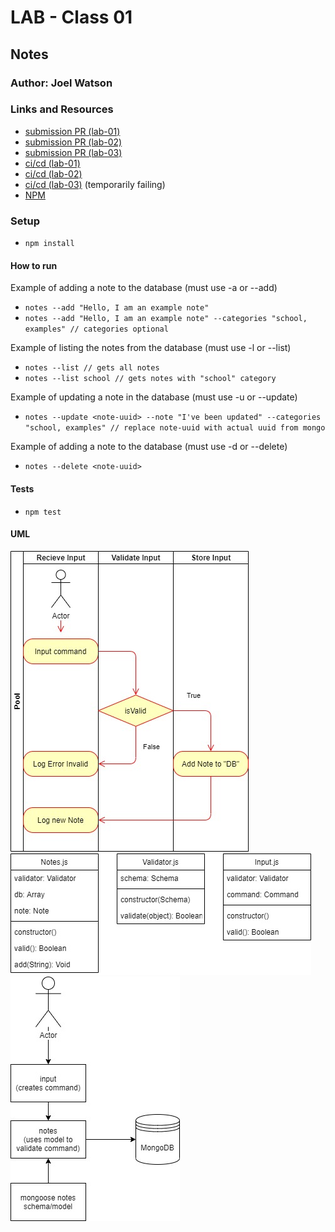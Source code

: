 # LAB - Class 01

## Notes

### Author: Joel Watson

### Links and Resources

- [submission PR (lab-01)](https://github.com/401-advanced-javascript-joel/notes/pull/1)
- [submission PR (lab-02)](https://github.com/401-advanced-javascript-joel/notes/pull/2)
- [submission PR (lab-03)](https://github.com/401-advanced-javascript-joel/notes/pull/3)
- [ci/cd (lab-01)](https://github.com/401-advanced-javascript-joel/notes/runs/518200179) 
- [ci/cd (lab-02)](https://github.com/401-advanced-javascript-joel/notes/runs/523368933) 
- [ci/cd (lab-03)](https://github.com/401-advanced-javascript-joel/notes/runs/532289891) (temporarily failing)
- [NPM](https://www.npmjs.com/package/@fellowjoel/notes)

### Setup

- `npm install`

#### How to run

Example of adding a note to the database (must use -a or --add)

- `notes --add "Hello, I am an example note"`
- `notes --add "Hello, I am an example note" --categories "school, examples" // categories optional`

Example of listing the notes from the database (must use -l or --list)

- `notes --list // gets all notes`
- `notes --list school // gets notes with "school" category`

Example of updating a note in the database (must use -u or --update)

- `notes --update <note-uuid> --note "I've been updated" --categories "school, examples" // replace note-uuid with actual uuid from mongo`

Example of adding a note to the database (must use -d or --delete)

- `notes --delete <note-uuid>` 

#### Tests

- `npm test`

#### UML

![UML01](https://raw.githubusercontent.com/JoelMWatson/data-structures-and-algorithms/master/assets/notes.jpg)
![UML02](https://raw.githubusercontent.com/JoelMWatson/data-structures-and-algorithms/master/assets/classes.jpg)
![UML03](https://raw.githubusercontent.com/JoelMWatson/data-structures-and-algorithms/master/assets/mongo.jpg)
